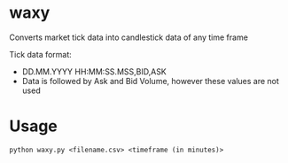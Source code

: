 # waxy
Converts market tick data into candlestick data of any time frame<br>

Tick data format:
- DD.MM.YYYY HH:MM:SS.MSS,BID,ASK
- Data is followed by Ask and Bid Volume, however these values are not used

# Usage
`python waxy.py <filename.csv> <timeframe (in minutes)>`
